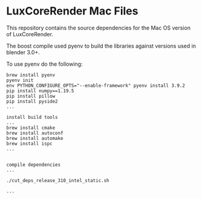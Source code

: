 # LuxCoreRender Mac Files #

This repository contains the source dependencies for the Mac OS version of LuxCoreRender.

The boost compile used pyenv to build the libraries against versions used in blender 3.0+.

To use pyenv do the following:
```
brew install pyenv
pyenv init
env PYTHON_CONFIGURE_OPTS="--enable-framework" pyenv install 3.9.2
pip install numpy==1.19.5
pip install pillow
pip install pyside2
...

install build tools
...
brew install cmake
brew install autoconf
brew install automake
brew install ispc
...


compile dependencies 
...

./cut_deps_release_310_intel_static.sh

...
